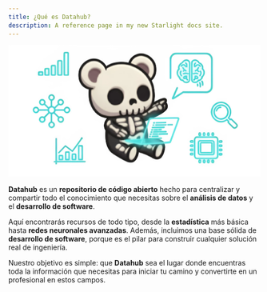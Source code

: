 ```yaml
---
title: ¿Qué es Datahub?
description: A reference page in my new Starlight docs site.
---
```


![banner](../../assets/oso/oso_banner.webp)


**Datahub** es un **repositorio de código abierto** hecho para centralizar y compartir todo el conocimiento que necesitas sobre el **análisis de datos** y el **desarrollo de software**.

Aquí encontrarás recursos de todo tipo, desde la **estadística** más básica hasta **redes neuronales avanzadas**. Además, incluimos una base sólida de **desarrollo de software**, porque es el pilar para construir cualquier solución real de ingeniería.

Nuestro objetivo es simple: que **Datahub** sea el lugar donde encuentras toda la información que necesitas para iniciar tu camino y convertirte en un profesional en estos campos.